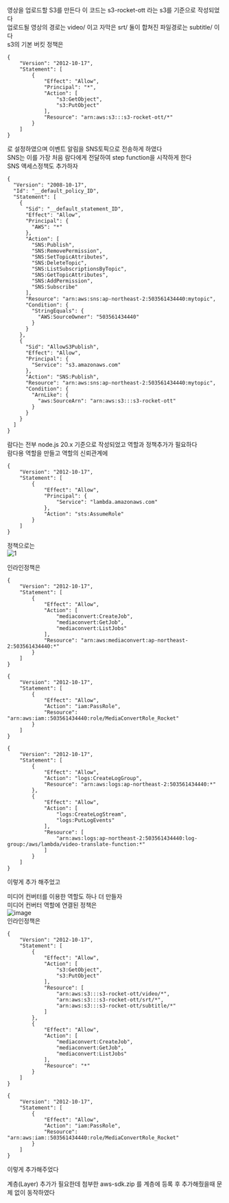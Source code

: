 영상을 업로드할 S3를 만든다 이 코드는 s3-rocket-ott 라는 s3를 기준으로 작성되었다  
업로드될 영상의 경로는 video/ 이고 자막은 srt/ 둘이 합쳐진 파일경로는 subtitle/ 이다  
s3의 기본 버킷 정책은  
```
{
    "Version": "2012-10-17",
    "Statement": [
        {
            "Effect": "Allow",
            "Principal": "*",
            "Action": [
                "s3:GetObject",
                "s3:PutObject"
            ],
            "Resource": "arn:aws:s3:::s3-rocket-ott/*"
        }
    ]
}
```
로 설정하였으며 이벤트 알림을 SNS토픽으로 전송하게 하였다  
SNS는 이를 가장 처음 람다에게 전달하여 step function을 시작하게 한다  
SNS 액세스정책도 추가하자  
```
{
  "Version": "2008-10-17",
  "Id": "__default_policy_ID",
  "Statement": [
    {
      "Sid": "__default_statement_ID",
      "Effect": "Allow",
      "Principal": {
        "AWS": "*"
      },
      "Action": [
        "SNS:Publish",
        "SNS:RemovePermission",
        "SNS:SetTopicAttributes",
        "SNS:DeleteTopic",
        "SNS:ListSubscriptionsByTopic",
        "SNS:GetTopicAttributes",
        "SNS:AddPermission",
        "SNS:Subscribe"
      ],
      "Resource": "arn:aws:sns:ap-northeast-2:503561434440:mytopic",
      "Condition": {
        "StringEquals": {
          "AWS:SourceOwner": "503561434440"
        }
      }
    },
    {
      "Sid": "AllowS3Publish",
      "Effect": "Allow",
      "Principal": {
        "Service": "s3.amazonaws.com"
      },
      "Action": "SNS:Publish",
      "Resource": "arn:aws:sns:ap-northeast-2:503561434440:mytopic",
      "Condition": {
        "ArnLike": {
          "aws:SourceArn": "arn:aws:s3:::s3-rocket-ott"
        }
      }
    }
  ]
}
```

  
람다는 전부 node.js 20.x 기준으로 작성되었고 역할과 정책추가가 필요하다  
람다용 역할을 만들고 역할의 신뢰관계에

```
{  
    "Version": "2012-10-17",  
    "Statement": [  
        {  
            "Effect": "Allow",  
            "Principal": {  
                "Service": "lambda.amazonaws.com"  
            },  
            "Action": "sts:AssumeRole"  
        }  
    ]  
}
```  
정책으로는  
![1](https://github.com/user-attachments/assets/a4ddf86b-9f7c-46ba-b87c-1adbb118840c)  
  
인라인정책은  
```
{
    "Version": "2012-10-17",
    "Statement": [
        {
            "Effect": "Allow",
            "Action": [
                "mediaconvert:CreateJob",
                "mediaconvert:GetJob",
                "mediaconvert:ListJobs"
            ],
            "Resource": "arn:aws:mediaconvert:ap-northeast-2:503561434440:*"
        }
    ]
}
```
```
{
    "Version": "2012-10-17",
    "Statement": [
        {
            "Effect": "Allow",
            "Action": "iam:PassRole",
            "Resource": "arn:aws:iam::503561434440:role/MediaConvertRole_Rocket"
        }
    ]
}
```
```
{
    "Version": "2012-10-17",
    "Statement": [
        {
            "Effect": "Allow",
            "Action": "logs:CreateLogGroup",
            "Resource": "arn:aws:logs:ap-northeast-2:503561434440:*"
        },
        {
            "Effect": "Allow",
            "Action": [
                "logs:CreateLogStream",
                "logs:PutLogEvents"
            ],
            "Resource": [
                "arn:aws:logs:ap-northeast-2:503561434440:log-group:/aws/lambda/video-translate-function:*"
            ]
        }
    ]
}
```
이렇게 추가 해주었고  
  
미디어 컨버터를 이용한 역할도 하나 더 만들자  
미디어 컨버터 역할에 연결된 정책은  
![image](https://github.com/user-attachments/assets/1636e820-6464-48a7-a6b7-ef8167c8055d)  
인라인정책은  
```
{
    "Version": "2012-10-17",
    "Statement": [
        {
            "Effect": "Allow",
            "Action": [
                "s3:GetObject",
                "s3:PutObject"
            ],
            "Resource": [
                "arn:aws:s3:::s3-rocket-ott/video/*",
                "arn:aws:s3:::s3-rocket-ott/srt/*",
                "arn:aws:s3:::s3-rocket-ott/subtitle/*"
            ]
        },
        {
            "Effect": "Allow",
            "Action": [
                "mediaconvert:CreateJob",
                "mediaconvert:GetJob",
                "mediaconvert:ListJobs"
            ],
            "Resource": "*"
        }
    ]
}
```
```
{
    "Version": "2012-10-17",
    "Statement": [
        {
            "Effect": "Allow",
            "Action": "iam:PassRole",
            "Resource": "arn:aws:iam::503561434440:role/MediaConvertRole_Rocket"
        }
    ]
}
```
이렇게 추가해주었다  
  
계층(Layer) 추가가 필요한데 첨부한 aws-sdk.zip 를 계층에 등록 후 추가해줬을때 문제 없이 동작하였다  

